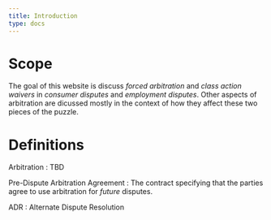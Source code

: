 ```yaml
---
title: Introduction
type: docs
---
```


# Scope

The goal of this website is discuss _forced arbitration_ and _class action waivers_ in _consumer disputes_ and _employment disputes_. Other aspects of arbitration are dicussed mostly in the context of how they affect these two pieces of the puzzle.

# Definitions

Arbitration
: TBD

Pre-Dispute Arbitration Agreement
: The contract specifying that the parties agree to use arbitration for _future_ disputes.

ADR
: Alternate Dispute Resolution
